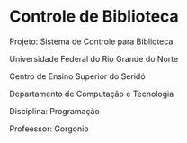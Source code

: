 # Controle de Biblioteca

Projeto: Sistema de Controle para Biblioteca

Universidade Federal do Rio Grande do Norte

Centro de Ensino Superior do Seridó

Departamento de Computação e Tecnologia

Disciplina: Programação

Profeessor:  Gorgonio
